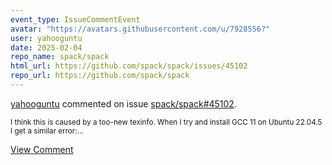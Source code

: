 ```yaml
---
event_type: IssueCommentEvent
avatar: "https://avatars.githubusercontent.com/u/7928556?"
user: yahooguntu
date: 2025-02-04
repo_name: spack/spack
html_url: https://github.com/spack/spack/issues/45102
repo_url: https://github.com/spack/spack
---
```


<a href='https://github.com/yahooguntu' target='_blank'>yahooguntu</a> commented on issue <a href='https://github.com/spack/spack/issues/45102' target='_blank'>spack/spack#45102</a>.

<small>I think this is caused by a too-new texinfo. When I try and install GCC 11 on Ubuntu 22.04.5 I get a similar error:...</small>

<a href='https://github.com/spack/spack/issues/45102' target='_blank'>View Comment</a>
